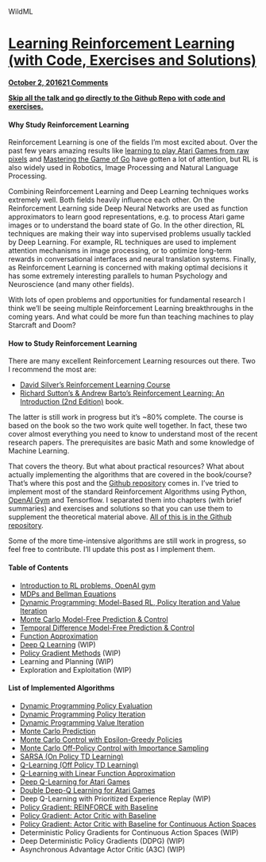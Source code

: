 WildML

# [Learning Reinforcement Learning (with Code, Exercises and Solutions)](http://www.wildml.com/2016/10/learning-reinforcement-learning/)

**[October 2, 2016](http://www.wildml.com/2016/10/learning-reinforcement-learning/)[21 Comments](http://www.wildml.com/2016/10/learning-reinforcement-learning/#comments)**

[**Skip all the talk and go directly to the Github Repo with code and exercises.**](https://github.com/dennybritz/reinforcement-learning)

#### Why Study Reinforcement Learning

Reinforcement Learning is one of the fields I’m most excited about. Over the past few years amazing results like [learning to play Atari Games from raw pixels](http://ir.hit.edu.cn/~jguo/docs/notes/dqn-atari.pdf) and [Mastering the Game of Go](https://gogameguru.com/i/2016/03/deepmind-mastering-go.pdf) have gotten a lot of attention, but RL is also widely used in Robotics, Image Processing and Natural Language Processing.

Combining Reinforcement Learning and Deep Learning techniques works extremely well. Both fields heavily influence each other. On the Reinforcement Learning side Deep Neural Networks are used as function approximators to learn good representations, e.g. to process Atari game images or to understand the board state of Go. In the other direction, RL techniques are making their way into supervised problems usually tackled by Deep Learning. For example, RL techniques are used to implement attention mechanisms in image processing, or to optimize long-term rewards in conversational interfaces and neural translation systems. Finally, as Reinforcement Learning is concerned with making optimal decisions it has some extremely interesting parallels to human Psychology and Neuroscience (and many other fields).

With lots of open problems and opportunities for fundamental research I think we’ll be seeing multiple Reinforcement Learning breakthroughs in the coming years. And what could be more fun than teaching machines to play Starcraft and Doom?

#### How to Study Reinforcement Learning

There are many excellent Reinforcement Learning resources out there. Two I recommend the most are:

- [David Silver’s Reinforcement Learning Course](http://www0.cs.ucl.ac.uk/staff/d.silver/web/Teaching.html)
- [Richard Sutton’s & Andrew Barto’s Reinforcement Learning: An Introduction (2nd Edition)](https://webdocs.cs.ualberta.ca/~sutton/book/bookdraft2016sep.pdf) book.

The latter is still work in progress but it’s ~80% complete. The course is based on the book so the two work quite well together. In fact, these two cover almost everything you need to know to understand most of the recent research papers. The prerequisites are basic Math and some knowledge of Machine Learning.

That covers the theory. But what about practical resources? What about actually implementing the algorithms that are covered in the book/course? That’s where this post and the [Github repository](https://github.com/dennybritz/reinforcement-learning) comes in. I’ve tried to implement most of the standard Reinforcement Algorithms using Python, [OpenAI Gym](https://gym.openai.com/) and Tensorflow. I separated them into chapters (with brief summaries) and exercises and solutions so that you can use them to supplement the theoretical material above. [All of this is in the Github repository](https://github.com/dennybritz/reinforcement-learning).

Some of the more time-intensive algorithms are still work in progress, so feel free to contribute. I’ll update this post as I implement them.

#### Table of Contents

- [Introduction to RL problems, OpenAI gym](https://github.com/dennybritz/reinforcement-learning/tree/master/Introduction/)
- [MDPs and Bellman Equations](https://github.com/dennybritz/reinforcement-learning/tree/master/MDP/)
- [Dynamic Programming: Model-Based RL, Policy Iteration and Value Iteration](https://github.com/dennybritz/reinforcement-learning/tree/master/DP/)
- [Monte Carlo Model-Free Prediction & Control](https://github.com/dennybritz/reinforcement-learning/tree/master/MC/)
- [Temporal Difference Model-Free Prediction & Control](https://github.com/dennybritz/reinforcement-learning/tree/master/TD/)
- [Function Approximation](https://github.com/dennybritz/reinforcement-learning/tree/master/FA/)
- [Deep Q Learning](https://github.com/dennybritz/reinforcement-learning/tree/master/DQN/) (WIP)
- [Policy Gradient Methods](https://github.com/dennybritz/reinforcement-learning/tree/master/PolicyGradient/) (WIP)
- Learning and Planning (WIP)
- Exploration and Exploitation (WIP)

#### List of Implemented Algorithms

- [Dynamic Programming Policy Evaluation](https://github.com/dennybritz/reinforcement-learning/tree/master/DP/Policy%20Evaluation%20Solution.ipynb)
- [Dynamic Programming Policy Iteration](https://github.com/dennybritz/reinforcement-learning/tree/master/DP/Policy%20Iteration%20Solution.ipynb)
- [Dynamic Programming Value Iteration](https://github.com/dennybritz/reinforcement-learning/tree/master/DP/Value%20Iteration%20Solution.ipynb)
- [Monte Carlo Prediction](https://github.com/dennybritz/reinforcement-learning/tree/master/MC/MC%20Prediction%20Solution.ipynb)
- [Monte Carlo Control with Epsilon-Greedy Policies](https://github.com/dennybritz/reinforcement-learning/tree/master/MC/MC%20Control%20with%20Epsilon-Greedy%20Policies%20Solution.ipynb)
- [Monte Carlo Off-Policy Control with Importance Sampling](https://github.com/dennybritz/reinforcement-learning/tree/master/MC/Off-Policy%20MC%20Control%20with%20Weighted%20Importance%20Sampling%20Solution.ipynb)
- [SARSA (On Policy TD Learning)](https://github.com/dennybritz/reinforcement-learning/tree/master/TD/SARSA%20Solution.ipynb)
- [Q-Learning (Off Policy TD Learning)](https://github.com/dennybritz/reinforcement-learning/tree/master/TD/Q-Learning%20Solution.ipynb)
- [Q-Learning with Linear Function Approximation](https://github.com/dennybritz/reinforcement-learning/tree/master/FA/Q-Learning%20with%20Value%20Function%20Approximation%20Solution.ipynb)
- [Deep Q-Learning for Atari Games](https://github.com/dennybritz/reinforcement-learning/tree/master/DQN/Deep%20Q%20Learning%20Solution.ipynb)
- [Double Deep-Q Learning for Atari Games](https://github.com/dennybritz/reinforcement-learning/tree/master/DQN/Double%20DQN%20Solution.ipynb)
- Deep Q-Learning with Prioritized Experience Replay (WIP)
- [Policy Gradient: REINFORCE with Baseline](https://github.com/dennybritz/reinforcement-learning/tree/master/PolicyGradient/CliffWalk%20REINFORCE%20with%20Baseline%20Solution.ipynb)
- [Policy Gradient: Actor Critic with Baseline](https://github.com/dennybritz/reinforcement-learning/tree/master/PolicyGradient/CliffWalk%20Actor%20Critic%20Solution.ipynb)
- [Policy Gradient: Actor Critic with Baseline for Continuous Action Spaces](https://github.com/dennybritz/reinforcement-learning/tree/master/PolicyGradient/Continuous%20MountainCar%20Actor%20Critic%20Solution.ipynb)
- Deterministic Policy Gradients for Continuous Action Spaces (WIP)
- Deep Deterministic Policy Gradients (DDPG) (WIP)
- Asynchronous Advantage Actor Critic (A3C) (WIP)